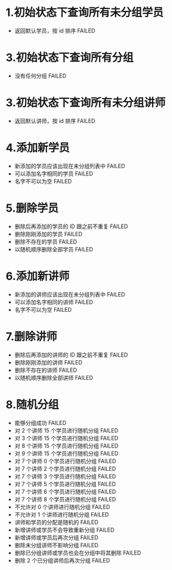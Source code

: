 1.初始状态下查询所有未分组学员
=======
* 返回默认学员，按 id 排序 FAILED

3.初始状态下查询所有分组
=======
* 没有任何分组 FAILED

3.初始状态下查询所有未分组讲师
=======
* 返回默认讲师，按 id 排序 FAILED

4.添加新学员
=======
* 新添加的学员应该出现在未分组列表中 FAILED
* 可以添加名字相同的学员 FAILED
* 名字不可以为空 FAILED

5.删除学员
=======
* 删除后再添加的学员的 ID 跟之前不重复 FAILED
* 删除刚刚添加的学员 FAILED
* 删除不存在的学员 FAILED
* 以随机顺序删除全部学员 FAILED

6.添加新讲师
=======
* 新添加的讲师应该出现在未分组列表中 FAILED
* 可以添加名字相同的讲师 FAILED
* 名字不可以为空 FAILED

7.删除讲师
=======
* 删除后再添加的讲师的 ID 跟之前不重复 FAILED
* 删除刚刚添加的讲师 FAILED
* 删除不存在的讲师 FAILED
* 以随机顺序删除全部讲师 FAILED

8.随机分组
=======
* 能够分组成功 FAILED
* 对 2 个讲师 15 个学员进行随机分组 FAILED
* 对 3 个讲师 15 个学员进行随机分组 FAILED
* 对 8 个讲师 15 个学员进行随机分组 FAILED
* 对 9 个讲师 15 个学员进行随机分组 FAILED
* 对 7 个讲师 0 个学员进行随机分组 FAILED
* 对 7 个讲师 2 个学员进行随机分组 FAILED
* 对 7 个讲师 3 个学员进行随机分组 FAILED
* 对 7 个讲师 5 个学员进行随机分组 FAILED
* 对 7 个讲师 6 个学员进行随机分组 FAILED
* 对 7 个讲师 8 个学员进行随机分组 FAILED
* 不允许对 0 个讲师进行随机分组 FAILED
* 不允许对 1 个讲师进行随机分组 FAILED
* 讲师和学员的分配是随机的 FAILED
* 新增讲师或学员不会导致重新分组 FAILED
* 新增讲师或学员后再次分组 FAILED
* 删除未分组讲师不影响分组 FAILED
* 删除已分组讲师或学员也会在分组中将其删除 FAILED
* 删除 2 个已分组讲师后再次分组 FAILED

